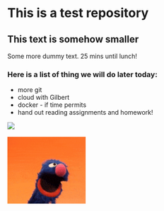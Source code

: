 # This is a test repository

## This text is somehow smaller

Some more dummy text. 25 mins until lunch!

### Here is a list of thing we will do later today:

* more git
* cloud with Gilbert
* docker - if time permits
* hand out reading assignments and homework!

![](grover2.GIF)


![](https://github.com/NoRicePls/NUS_Test_20210111/blob/main/grover2.PNG)

